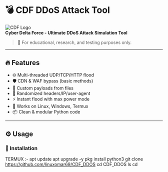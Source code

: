# 💣 CDF DDoS Attack Tool

![CDF Logo](https://i.ibb.co.com/vxQ3qBLF/Chat-GPT-Image-May-6-2025-10-06-06-AM.png)  
**Cyber Delta Force - Ultimate DDoS Attack Simulation Tool**  
> 🚨 For educational, research, and testing purposes only.

---

## 🔥 Features

- 🌐 Multi-threaded UDP/TCP/HTTP flood
- 🛡️ CDN & WAF bypass (basic methods)
- 💾 Custom payloads from files
- 🧠 Randomized headers/IP/user-agent
- ⚡ Instant flood with max power mode
- 🧰 Works on Linux, Windows, Termux
- 📦 Clean & modular Python code

---

## ⚙️ Usage

### 🔧 Installation

TERMUX :- 
apt update
apt upgrade -y
pkg install python3 
git clone https://github.com/linuxomar69/CDF_DDOS
cd CDF_DDOS
ls
cd 
